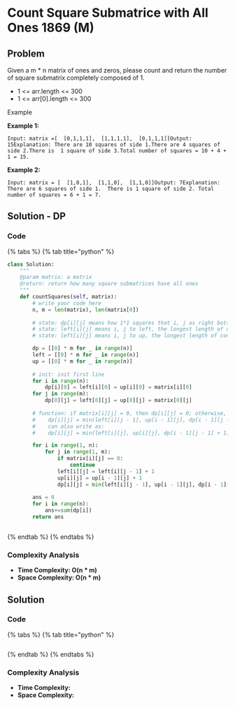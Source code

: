 # Count Square Submatrice with All Ones 1869 \(M\)

## Problem

Given a m \* n matrix of ones and zeros, please count and return the number of square submatrix completely composed of 1.

* 1 &lt;= arr.length &lt;= 300
* 1 &lt;= arr\[0\].length &lt;= 300

Example

**Example 1:**

```text
Input: matrix =[  [0,1,1,1],  [1,1,1,1],  [0,1,1,1]]Output: 15Explanation: There are 10 squares of side 1.There are 4 squares of side 2.There is  1 square of side 3.Total number of squares = 10 + 4 + 1 = 15.
```

**Example 2:**

```text
Input: matrix = [  [1,0,1],  [1,1,0],  [1,1,0]]Output: 7Explanation: There are 6 squares of side 1.  There is 1 square of side 2. Total number of squares = 6 + 1 = 7.
```

## Solution - DP

### Code

{% tabs %}
{% tab title="python" %}
```python
class Solution:
    """
    @param matrix: a matrix
    @return: return how many square submatrices have all ones
    """
    def countSquares(self, matrix):
        # write your code here
        n, m = len(matrix), len(matrix[0])
        
        # state: dp[i][j] means how 1*1 squares that i, j as right bottom square
        # state: left[i][j] means i, j to left, the longest length of consecutive 1
        # state: left[i][j] means i, j to up, the longest length of consecutive 1

        dp = [[0] * m for _ in range(n)]
        left = [[0] * m for _ in range(n)]
        up = [[0] * m for _ in range(n)]
        
        # init: init first line
        for i in range(n):
            dp[i][0] = left[i][0] = up[i][0] = matrix[i][0]
        for j in range(m):
            dp[0][j] = left[0][j] = up[0][j] = matrix[0][j]
        
        # function: if matrix[i][j] = 0, then dp[i][j] = 0; otherwise, 
        #    dp[i][j] = min(left[i][j - 1], up[i - 1][j], dp[i - 1][j - 1]) + 1
        #    can also write as:
        #    dp[i][j] = min(left[i][j], up[i][j], dp[i - 1][j - 1] + 1)

        for i in range(1, n):
            for j in range(1, m):
                if matrix[i][j] == 0:
                    continue
                left[i][j] = left[i][j - 1] + 1
                up[i][j] = up[i - 1][j] + 1
                dp[i][j] = min(left[i][j - 1], up[i - 1][j], dp[i - 1][j - 1]) + 1
        
        ans = 0
        for i in range(n):
            ans+=sum(dp[i])
        return ans
        
```
{% endtab %}
{% endtabs %}

### Complexity Analysis

* **Time Complexity: O\(n \* m\)**
* **Space Complexity: O\(n \* m\)**

## Solution 

### Code

{% tabs %}
{% tab title="python" %}
```python

```
{% endtab %}
{% endtabs %}

### Complexity Analysis

* **Time Complexity:**
* **Space Complexity:**

